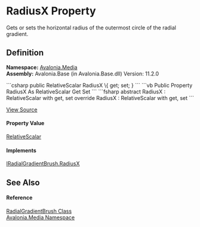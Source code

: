 # RadiusX Property


Gets or sets the horizontal radius of the outermost circle of the radial gradient.



## Definition
**Namespace:** <a href="N_Avalonia_Media">Avalonia.Media</a>  
**Assembly:** Avalonia.Base (in Avalonia.Base.dll) Version: 11.2.0

<Tabs groupId="api-code-preview">
<TabItem value="csharp" label="C#">
```csharp
public RelativeScalar RadiusX \{ get; set; }
```
</TabItem>
<TabItem value="vb" label="VB">
```vb
Public Property RadiusX As RelativeScalar
	Get
	Set
```
</TabItem>
<TabItem value="fsharp" label="F#">
```fsharp
abstract RadiusX : RelativeScalar with get, set
override RadiusX : RelativeScalar with get, set
```
</TabItem>
</Tabs>



<a href="https://github.com/AvaloniaUI/Avalonia/tree/master/src/Avalonia.Base/Media/RadialGradientBrush.cs#L82" title="View the source code">View Source</a>



#### Property Value
<a href="T_Avalonia_RelativeScalar">RelativeScalar</a>

#### Implements
<a href="P_Avalonia_Media_IRadialGradientBrush_RadiusX">IRadialGradientBrush.RadiusX</a>  


## See Also


#### Reference
<a href="T_Avalonia_Media_RadialGradientBrush">RadialGradientBrush Class</a>  
<a href="N_Avalonia_Media">Avalonia.Media Namespace</a>  
